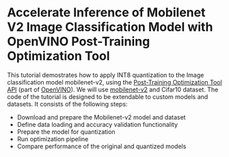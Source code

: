 # Accelerate Inference of Mobilenet V2 Image Classification Model with OpenVINO Post-Training Optimization Tool 

This tutorial demostrates how to apply INT8 quantization to the
Image classification model mobilenet-v2, using the [Post-Training Optimization
Tool
API](https://docs.openvino.ai/latest/pot_compression_api_README.html)
(part of [OpenVINO](https://docs.openvino.ai/)). We will use [mobilenet-v2](https://pytorch.org/vision/stable/_modules/torchvision/models/mobilenetv2.html) and Cifar10 dataset.
The code of the tutorial is designed to be extendable to custom models and
datasets. It consists of the following steps:

- Download and prepare the Mobilenet-v2 model and dataset
- Define data loading and accuracy validation functionality
- Prepare the model for quantization
- Run optimization pipeline
- Compare performance of the original and quantized models
